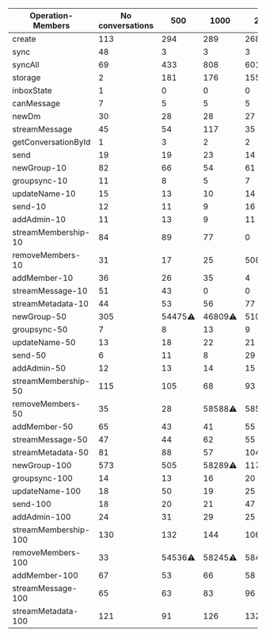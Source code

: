 | Operation-Members    | No conversations | 500     | 1000    | 2000     | 5000     | 10000    |
| -------------------- | ---------------- | ------- | ------- | -------- | -------- | -------- |
| create               | 113              | 294     | 289     | 268      | 234      | 245      |
| sync                 | 48               | 3       | 3       | 3        | 96       | 34       |
| syncAll              | 69               | 433     | 808     | 60155⚠️  | 122604⚠️ | 300978⚠️ |
| storage              | 2                | 181     | 176     | 155      | 155      | 339      |
| inboxState           | 1                | 0       | 0       | 0        | 0        | 0        |
| canMessage           | 7                | 5       | 5       | 5        | 5        | 5        |
| newDm                | 30               | 28      | 28      | 27       | 31       | 41       |
| streamMessage        | 45               | 54      | 117     | 35       | 110      | 102      |
| getConversationById  | 1                | 3       | 2       | 2        | 5        | 11       |
| send                 | 19               | 19      | 23      | 14       | 28       | 17       |
| newGroup-10          | 82               | 66      | 54      | 61       | 74       | 54       |
| groupsync-10         | 11               | 8       | 5       | 7        | 10       | 14       |
| updateName-10        | 15               | 13      | 10      | 14       | 14       | 15       |
| send-10              | 12               | 11      | 9       | 16       | 15       | 18       |
| addAdmin-10          | 11               | 13      | 9       | 11       | 24       | 10       |
| streamMembership-10  | 84               | 89      | 77      | 0        | 0⚠️      | 0⚠️      |
| removeMembers-10     | 31               | 17      | 25      | 50802⚠️  | 48481⚠️  | 43058⚠️  |
| addMember-10         | 36               | 26      | 35      | 4        | 5        | 4        |
| streamMessage-10     | 51               | 43      | 0       | 0        | 0⚠️      | 0⚠️      |
| streamMetadata-10    | 44               | 53      | 56      | 77       | 0⚠️      | 0⚠️      |
| newGroup-50          | 305              | 54475⚠️ | 46809⚠️ | 51033⚠️  | 44028⚠️  | 43968⚠️  |
| groupsync-50         | 7                | 8       | 13      | 9        | 11       | 59774⚠️  |
| updateName-50        | 13               | 18      | 22      | 21       | 20       | 28       |
| send-50              | 6                | 11      | 8       | 29       | 15       | 20       |
| addAdmin-50          | 12               | 13      | 14      | 15       | 25       | 34       |
| streamMembership-50  | 115              | 105     | 68      | 93       | 0⚠️      | 0⚠️      |
| removeMembers-50     | 35               | 28      | 58588⚠️ | 58534⚠️  | 51624⚠️  | 51796⚠️  |
| addMember-50         | 65               | 43      | 41      | 55       | 8        | 7        |
| streamMessage-50     | 47               | 44      | 62      | 55       | 0⚠️      | 0⚠️      |
| streamMetadata-50    | 81               | 88      | 57      | 104      | 0⚠️      | 0⚠️      |
| newGroup-100         | 573              | 505     | 58289⚠️ | 117902⚠️ | 104110⚠️ | 164069⚠️ |
| groupsync-100        | 14               | 13      | 16      | 20       | 59665⚠️  | 59705⚠️  |
| updateName-100       | 18               | 50      | 19      | 25       | 44       | 30       |
| send-100             | 18               | 20      | 21      | 47       | 38       | 37       |
| addAdmin-100         | 24               | 31      | 29      | 25       | 58       | 28       |
| streamMembership-100 | 130              | 132     | 144     | 106      | 0⚠️      | 0        |
| removeMembers-100    | 33               | 54536⚠️ | 58245⚠️ | 58432⚠️  | 51752⚠️  | 51750⚠️  |
| addMember-100        | 67               | 53      | 66      | 58       | 10       | 9        |
| streamMessage-100    | 65               | 63      | 83      | 96       | 0        | 0        |
| streamMetadata-100   | 121              | 91      | 126     | 132      | 0        | 0        |
